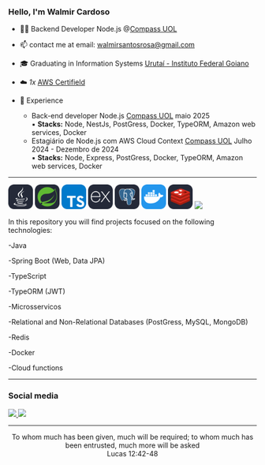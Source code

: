 ### Hello, I'm Walmir Cardoso 

- 👨‍💻 Backend Developer Node.js @[Compass UOL](https://compass.uol/pt/home/)
- 📫 contact me at email: walmirsantosrosa@gmail.com
- 🎓 Graduating in Information Systems [Urutaí - Instituto Federal Goiano](https://www.ifgoiano.edu.br/home/index.php/urutai.html)
- ☁️ *1x* [AWS Certifield](https://www.credly.com/badges/b2d9063f-2ba8-4f92-b163-f8605e00b611/public_url)

- 💼 Experience
  - Back-end developer Node.js [Compass UOL](https://compass.uol/pt/home/) maio 2025 \
      ▪ **Stacks:** Node, NestJs, PostGress, Docker, TypeORM, Amazon web services, Docker
  -  Estagiário de Node.js com AWS Cloud Context [Compass UOL](https://compass.uol/pt/home/) Julho 2024 - Dezembro de 2024 \
      ▪ **Stacks:** Node, Express, PostGress, Docker, TypeORM, Amazon web services, Docker
-----   
<img src="https://github.com/tandpfun/skill-icons/blob/main/icons/Java-Dark.svg" width="50px"> <img src="https://github.com/tandpfun/skill-icons/blob/main/icons/Spring-Dark.svg" width="50px">  <img src="https://github.com/tandpfun/skill-icons/blob/main/icons/TypeScript.svg" width="50px"> <img src="https://github.com/tandpfun/skill-icons/blob/main/icons/ExpressJS-Dark.svg" width="50px">  <img src="https://github.com/tandpfun/skill-icons/blob/main/icons/PostgreSQL-Dark.svg" width="50px">
 <img src="https://github.com/tandpfun/skill-icons/blob/main/icons/Docker.svg" width="50px">  <img src="https://github.com/tandpfun/skill-icons/blob/main/icons/Redis-Dark.svg" width="50px"> <img src="https://firebase.google.com/static/images/products/icons/build_functions.svg?hl=pt-br" width="50px">
&nbsp;&nbsp;&nbsp; 


In this repository you will find projects focused on the following technologies:

-Java

-Spring Boot (Web, Data JPA)

-TypeScript

-TypeORM (JWT)

-Microsservicos

-Relational and Non-Relational Databases (PostGress, MySQL, MongoDB)

-Redis

-Docker

-Cloud functions


---

### Social media
<div> 
<a href="https://www.linkedin.com/in/walmir-cardoso-dos-santos-93a1a8236/" target="_blank"><img src="https://img.shields.io/badge/LinkedIn-0077B5?style=for-the-badge&logo=linkedin&logoColor=white">
</a>
<a href = "https://www.instagram.com/walmir_sntos/"> <img src="https://img.shields.io/badge/Instagram-E4405F?style=for-the-badge&logo=instagram&logoColor=white" target="_blank"></a>

---

<p align="center">
To whom much has been given, much will be required; to whom much has been entrusted, much more will be asked<br>
 Lucas 12:42-48
</p>
